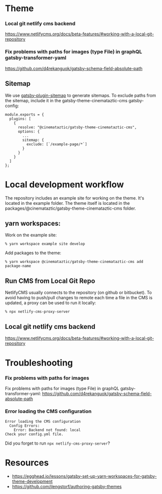 # Theme
### Local git netlify cms backend
https://www.netlifycms.org/docs/beta-features/#working-with-a-local-git-repository

### Fix problems with paths for images (type File) in graphQL gatsby-transformer-yaml
https://github.com/d4rekanguok/gatsby-schema-field-absolute-path

## Sitemap
We use [gatsby-plugin-sitemap](https://www.gatsbyjs.org/packages/gatsby-plugin-sitemap/) to generate sitemaps. To exclude paths from the sitemap, include it in the gatsby-theme-cinemataztic-cms gatsby-config: 

```
module.exports = {
  plugins: [
    {
      resolve: "@cinemataztic/gatsby-theme-cinemataztic-cms",
      options: {
        ...
        sitemap: {
          exclude: [`/example-page/*`]
        }
      }
    }
  ]
};
```

# Local development workflow
The repository includes an example site for working on the theme. It's located in the example folder. 
The theme itself is located in the packages/@cinemataztic/gatsby-theme-cinemataztic-cms folder. 

## yarn workspaces:
Work on the example site: 
```
% yarn workspace example site develop
```
Add packages to the theme: 
```
% yarn workspace @cinemataztic/gatsby-theme-cinemataztic-cms add package-name
```

## Run CMS from Local Git Repo
NetlifyCMS usually connects to the repository (on github or bitbucket). To avoid having to push/pull changes to remote each time a file in the CMS is updated, a proxy can be used to run it locally:
```
% npx netlify-cms-proxy-server
```

## Local git netlify cms backend
https://www.netlifycms.org/docs/beta-features/#working-with-a-local-git-repository

# Troubleshooting
### Fix problems with paths for images
Fix problems with paths for images (type File) in graphQL gatsby-transformer-yaml: https://github.com/d4rekanguok/gatsby-schema-field-absolute-path
### Error loading the CMS configuration
```
Error loading the CMS configuration
  Config Errors:
    Error: Backend not found: local
Check your config.yml file.
```
Did you forget to run `npx netlify-cms-proxy-server`?

# Resources
 - https://egghead.io/lessons/gatsby-set-up-yarn-workspaces-for-gatsby-theme-development
 - https://github.com/jlengstorf/authoring-gatsby-themes
